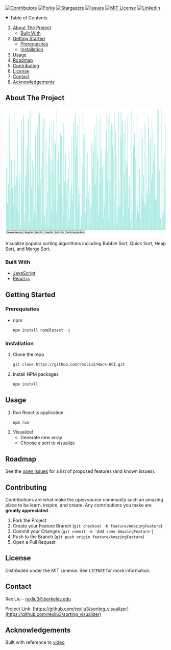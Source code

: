 [![Contributors][contributors-shield]][contributors-url]
[![Forks][forks-shield]][forks-url]
[![Stargazers][stars-shield]][stars-url]
[![Issues][issues-shield]][issues-url]
[![MIT License][license-shield]][license-url]
[![LinkedIn][linkedin-shield]][linkedin-url]

<!-- TABLE OF CONTENTS -->
<details open="open">
  <summary>Table of Contents</summary>
  <ol>
    <li>
      <a href="#about-the-project">About The Project</a>
      <ul>
        <li><a href="#built-with">Built With</a></li>
      </ul>
    </li>
    <li>
      <a href="#getting-started">Getting Started</a>
      <ul>
        <li><a href="#prerequisites">Prerequisites</a></li>
        <li><a href="#installation">Installation</a></li>
      </ul>
    </li>
    <li><a href="#usage">Usage</a></li>
    <li><a href="#roadmap">Roadmap</a></li>
    <li><a href="#contributing">Contributing</a></li>
    <li><a href="#license">License</a></li>
    <li><a href="#contact">Contact</a></li>
    <li><a href="#acknowledgements">Acknowledgements</a></li>
  </ol>
</details>



<!-- ABOUT THE PROJECT -->
## About The Project
<p align="center">
  <img width="600" height="400" src="images/screenshot.png">
</p>

Visualize popular sorting algorithms including Bubble Sort, Quick Sort, Heap Sort, and Merge Sort.

### Built With
* [JavaScript](https://www.javascript.com/)
* [React.js](https://reactjs.org/)


## Getting Started
### Prerequisites
* npm
  ```sh
  npm install npm@latest -g
  ```

### Installation
1. Clone the repo
   ```sh
   git clone https://github.com/rexliu3/Hack-UCI.git
   ```
2. Install NPM packages
   ```sh
   npm install
   ```


<!-- USAGE EXAMPLES -->
## Usage
1. Run React.js application
   ```sh
   npm run
   ```
2. Visualize!
   * Generate new array
   * Choose a sort to visualize


<!-- ROADMAP -->
## Roadmap
See the [open issues](https://github.com/rexliu3/sorting_visualizer/issues) for a list of proposed features (and known issues).


<!-- CONTRIBUTING -->
## Contributing
Contributions are what make the open source community such an amazing place to be learn, inspire, and create. Any contributions you make are **greatly appreciated**.

1. Fork the Project
2. Create your Feature Branch (`git checkout -b feature/AmazingFeature`)
3. Commit your Changes (`git commit -m 'Add some AmazingFeature'`)
4. Push to the Branch (`git push origin feature/AmazingFeature`)
5. Open a Pull Request


<!-- LICENSE -->
## License
Distributed under the MIT License. See `LICENSE` for more information.


<!-- CONTACT -->
## Contact
Rex Liu - rexliu3@berkeley.edu

Project Link: [https://github.com/rexliu3/sorting_visualizer](https://github.com/rexliu3/sorting_visualizer)


## Acknowledgements
Built with reference to [video](https://www.youtube.com/watch?v=pFXYym4Wbkc)


[contributors-shield]: https://img.shields.io/github/contributors/rexliu3/sorting_visualizer?style=for-the-badge
[contributors-url]: https://github.com/rexliu3/sorting_visualizer/graphs/contributors
[forks-shield]: https://img.shields.io/github/forks/rexliu3/sorting_visualizer?style=for-the-badge
[forks-url]: https://github.com/rexliu3/sorting_visualizer/network/members
[stars-shield]: https://img.shields.io/github/stars/rexliu3/sorting_visualizer?style=for-the-badge
[stars-url]: https://github.com/rexliu3/sorting_visualizer/stargazers
[issues-shield]: https://img.shields.io/github/issues/rexliu3/sorting_visualizer?style=for-the-badge
[issues-url]: https://github.com/rexliu3/sorting_visualizer/issues
[license-shield]: https://img.shields.io/github/license/othneildrew/Best-README-Template.svg?style=for-the-badge
[license-url]: https://github.com/rexliu3/sorting_visualizer/blob/master/LICENSE.txt
[linkedin-shield]: https://img.shields.io/badge/-LinkedIn-black.svg?style=for-the-badge&logo=linkedin&colorB=555
[linkedin-url]: https://linkedin.com/in/rexliu3
